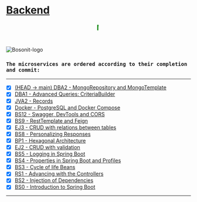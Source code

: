 # [Backend](https://github.com/Seven-z01/Backend)

<marquee style="width: 50%; color: green; font-size: 20px;">
<b>Microservices in Java using Spring Boot for practices in Bosonit.</b></marquee>

#
![Bosonit-logo](https://cdn.bosonit.com/n-content/uploads/2021/12/bosonit_web.png)

### `The microservices are ordered according to their completion and commit:`

***
- [x] [(HEAD -> main) DBA2 - MongoRepository and MongoTemplate](https://github.com/Seven-z01/Backend/tree/main/DBA2)
- [x] [DBA1 - Advanced Queries: CriteriaBuilder](https://github.com/Seven-z01/Backend/tree/main/DBA1)
- [x] [JVA2 - Records](https://github.com/Seven-z01/Backend/tree/main/JVA2)
- [x] [Docker - PostgreSQL and Docker Compose](https://github.com/Seven-z01/Backend/tree/main/Docker)
- [x] [BS12 - Swagger, DevTools and CORS](https://github.com/Seven-z01/Backend/tree/main/BS12)
- [x] [BS9 - RestTemplate and Feign](https://github.com/Seven-z01/Backend/tree/main/BS9)
- [x] [EJ3 - CRUD with relations between tables](https://github.com/Seven-z01/Backend/tree/main/EJ3)
- [x] [BS8 - Personalizing Responses](https://github.com/Seven-z01/Backend/tree/main/BS8)
- [x] [BP1 - Hexagonal Architecture](https://github.com/Seven-z01/Backend/tree/main/BP1)
- [x] [EJ2 - CRUD with validation](https://github.com/Seven-z01/Backend/tree/main/EJ2)
- [x] [BS5 - Logging in Spring Boot](https://github.com/Seven-z01/Backend/tree/main/BS5)
- [x] [BS4 - Properties in Spring Boot and Profiles](https://github.com/Seven-z01/Backend/tree/main/BS4)
- [x] [BS3 - Cycle of life Beans](https://github.com/Seven-z01/Backend/tree/main/BS3)
- [x] [RS1 - Advancing with the Controllers](https://github.com/Seven-z01/Backend/tree/main/RS1)
- [x] [BS2 - Injection of Dependencies](https://github.com/Seven-z01/Backend/tree/main/BS2)
- [x] [BS0 - Introduction to Spring Boot](https://github.com/Seven-z01/Backend/tree/main/BS0)
***

